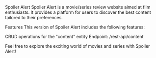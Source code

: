 Spoiler Alert
Spoiler Alert is a movie/series review website aimed at film enthusiasts. It provides a platform for users to discover the best content tailored to their preferences.

Features
This version of Spoiler Alert includes the following features:

CRUD operations for the "content" entity
Endpoint: /rest-api/content

Feel free to explore the exciting world of movies and series with Spoiler Alert!
